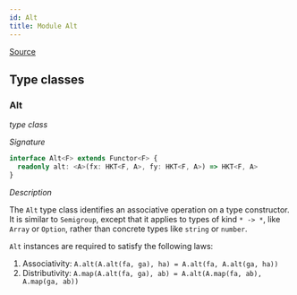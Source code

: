 ```yaml
---
id: Alt
title: Module Alt
---
```


[Source](https://github.com/gcanti/fp-ts/blob/master/src/Alt.ts)

## Type classes

### Alt

_type class_

_Signature_

```ts
interface Alt<F> extends Functor<F> {
  readonly alt: <A>(fx: HKT<F, A>, fy: HKT<F, A>) => HKT<F, A>
}
```

_Description_

The `Alt` type class identifies an associative operation on a type constructor. It is similar to `Semigroup`, except
that it applies to types of kind `* -> *`, like `Array` or `Option`, rather than concrete types like `string` or
`number`.

`Alt` instances are required to satisfy the following laws:

1.  Associativity: `A.alt(A.alt(fa, ga), ha) = A.alt(fa, A.alt(ga, ha))`
2.  Distributivity: `A.map(A.alt(fa, ga), ab) = A.alt(A.map(fa, ab), A.map(ga, ab))`
